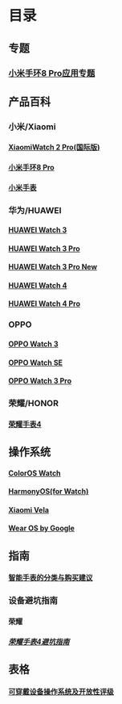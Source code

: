 # 目录

## 专题

### [小米手环8 Pro应用专题](./special_topics/xmsmartband8pro_apps)

## 产品百科

### 小米/Xiaomi

#### [XiaomiWatch 2 Pro(国际版)](./products_wiki/XiaomiWatch2ProInternational.md)

#### [小米手环8 Pro](./products_wiki/XiaomiSmartBand8Pro.md)

#### [小米手表](./products_wiki/XiaomiWatch.md)

### 华为/HUAWEI

#### [HUAWEI Watch 3](./products_wiki/HUAWEIwatch3.md)

#### [HUAWEI Watch 3 Pro](./products_wiki/HUAWEIwatch3pro.md)

#### [HUAWEI Watch 3 Pro New](./products_wiki/HUAWEIwatch3pronew.md)

#### [HUAWEI Watch 4](./products_wiki/HUAWEIWatch4.md)

#### [HUAWEI Watch 4 Pro](./products_wiki/HUAWEIWatch4Pro.md)

### OPPO

#### [OPPO Watch 3](./products_wiki/OPPOwatch3.md)

#### [OPPO Watch SE](./products_wiki/OPPOwatchse.md)

#### [OPPO Watch 3 Pro](./products_wiki/OPPOwatch3pro.md)

### 荣耀/HONOR

#### [荣耀手表4](./products_wiki/HONORwatch4.md)

## 操作系统

#### [ColorOS Watch](./OS_wiki/ColorOSWatch.md)

#### [HarmonyOS(for Watch)](./OS_wiki/HarmonyOS_Watch.md)

#### [Xiaomi Vela](./OS_wiki/XiaomiVela.md)

#### [Wear OS by Google](./OS_wiki/WearOSbyGoogle.md)

## 指南

#### [智能手表的分类与购买建议](./guides/%E6%99%BA%E8%83%BD%E6%89%8B%E8%A1%A8%E7%9A%84%E5%88%86%E7%B1%BB%E5%8F%8A%E8%B4%AD%E4%B9%B0%E6%8C%87%E5%8D%97.md)

### 设备避坑指南

#### 荣耀

##### [荣耀手表4避坑指南](./guides/%E8%AE%BE%E5%A4%87%E8%B4%AD%E4%B9%B0%E9%A1%BB%E7%9F%A5/HonorWatch4%E9%81%BF%E5%9D%91%E6%8C%87%E5%8D%97.md)

## 表格

#### [可穿戴设备操作系统及开放性评级](./Sheets/WearableOS.md)

